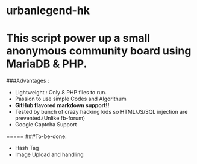 # urbanlegend-hk
This script power up a small anonymous community board using MariaDB & PHP.
=====
###Advantages : 

+ Lightweight : Only 8 PHP files to run.
+ Passion to use simple Codes and Algorithum
+ **GitHub flavored markdown support!!**
+ Tested by bunch of crazy hacking kids so HTML/JS/SQL injection are prevented.(Unlike fb-forum)
+ Google Captcha Support

=====
###To-be-done:

+ Hash Tag
+ Image Upload and handling

